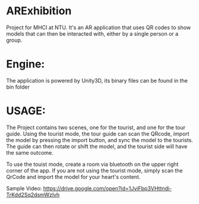 # ARExhibition
Project for MHCI at NTU. It's an AR application that uses QR codes to show models that can then be interacted with, either by a single person or a group.

# Engine:
The application is powered by Unity3D, its binary files can be found in the bin folder

# USAGE:
The Project contains two scenes, one for the tourist, and one for the tour guide. Using the tourist mode, the tour guide can scan the QRcode, import the model by pressing the import button, and sync the model to the tourists. The guide can then rotate or shift the model, and the tourist side will have the same outcome.

To use the touist mode, create a room via bluetooth on the upper right corner of the app.
If you are not using the tourist mode, simply scan the QrCode and import the model for your heart's content.

Sample Video:
https://drive.google.com/open?id=1JviFbp3VHttndi-TrKdd2Sq2dsmWzlvh


